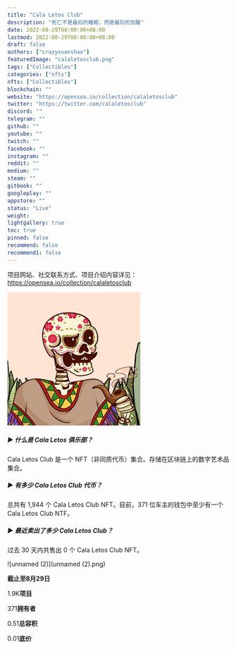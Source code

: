 ```yaml
---
title: "Cala Letos Club"
description: "死亡不是最后的睡眠，而是最后的觉醒"
date: 2022-08-29T00:00:00+08:00
lastmod: 2022-08-29T00:00:00+08:00
draft: false
authors: ["crazyxuanshao"]
featuredImage: "calaletosclub.png"
tags: ["Collectibles"]
categories: ["nfts"]
nfts: ["Collectibles"]
blockchain: ""
website: "https://opensea.io/collection/calaletosclub"
twitter: "https://twitter.com/calaletosclub"
discord: ""
telegram: ""
github: ""
youtube: ""
twitch: ""
facebook: ""
instagram: ""
reddit: ""
medium: ""
steam: ""
gitbook: ""
googleplay: ""
appstore: ""
status: "Live"
weight: 
lightgallery: true
toc: true
pinned: false
recommend: false
recommend1: false
---
```

项目网站、社交联系方式、项目介绍内容详见：https://opensea.io/collection/calaletosclub

![unnamed](unnamed.png)

##### ▶ 什么是 Cala Letos 俱乐部？

Cala Letos Club 是一个 NFT（非同质代币）集合。存储在区块链上的数字艺术品集合。

##### ▶ 有多少 Cala Letos Club 代币？

总共有 1,944 个 Cala Letos Club NFT。目前，371 位车主的钱包中至少有一个 Cala Letos Club NTF。

##### ▶ 最近卖出了多少 Cala Letos Club？

过去 30 天内共售出 0 个 Cala Letos Club NFT。

![unnamed (2)](unnamed (2).png)

**截止至8月29日**

1.9K**项目**

371**拥有者**

0.51**总容积**

0.01**底价**